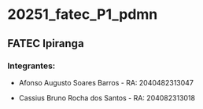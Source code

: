 # 20251_fatec_P1_pdmn

## FATEC Ipiranga

### Integrantes:

* Afonso Augusto Soares Barros - RA: 2040482313047

* Cassius Bruno Rocha dos Santos - RA: 204082313018
